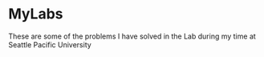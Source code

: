 # MyLabs
These are some of the problems I have solved in the Lab during my time at Seattle Pacific University
